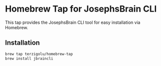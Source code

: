 # Homebrew Tap for JosephsBrain CLI

This tap provides the JosephsBrain CLI tool for easy installation via Homebrew.

## Installation

```bash
brew tap terzigolu/homebrew-tap
brew install jbraincli
```
